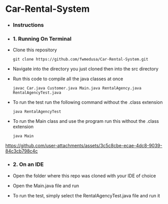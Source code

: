 # Car-Rental-System

- ### Instructions
  
- ### 1. Running On Terminal
  
- Clone this repository
  
      git clone https://github.com/fwmedusa/Car-Rental-System.git

- Navigate into the directory you just cloned then into the src directory

- Run this code to compile all the java classes at once

      javac Car.java Customer.java Main.java RentalAgency.java RentalAgencyTest.java        

- To run the test run the following command without the .class extension

      java RentalAgencyTest

- To run the Main class and use the program run this without the .class extension

      java Main

https://github.com/user-attachments/assets/3c5c8cbe-ecae-4dc8-9039-84c3cb798c4c 


- ### 2. On an IDE

- Open the folder where this repo was cloned with your IDE of choice
  
- Open the Main.java file and run

- To run the test, simply select the RentalAgencyTest.java file and run it
  
       
 
